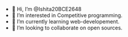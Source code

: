 - 👋 Hi, I’m @Ishita20BCE2648
- 👀 I’m interested in Competitive programming.
- 🌱 I’m currently learning web-developement.
- 💞️ I’m looking to collaborate on open sources.
<!-- - 📫 How to reach me ... -->

<!---
Ishita20BCE2648/Ishita20BCE2648 is a ✨ special ✨ repository because its `README.md` (this file) appears on your GitHub profile.
You can click the Preview link to take a look at your changes.
--->

